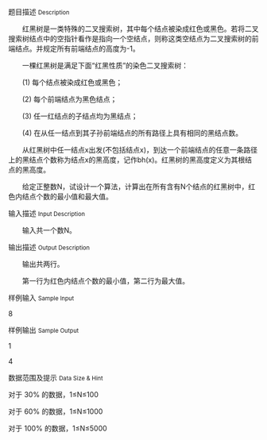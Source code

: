 <div class="panel panel-default">
<div class="area-title">
<span>
题目描述
<small>Description</small>
</span></div>
<div class="panel-body">

<p>　　红黑树是一类特殊的二叉搜索树，其中每个结点被染成红色或黑色。若将二叉搜索树结点中的空指针看作是指向一个空结点，则称这类空结点为二叉搜索树的前端结点。并规定所有前端结点的高度为-1。</p>
<p>　　一棵红黑树是满足下面“红黑性质”的染色二叉搜索树：</p>
<p>　　(1) 每个结点被染成红色或黑色；</p>
<p>　　(2) 每个前端结点为黑色结点；</p>
<p>　　(3) 任一红结点的子结点均为黑结点；</p>
<p>　　(4) 在从任一结点到其子孙前端结点的所有路径上具有相同的黑结点数。</p>
<p>　　从红黑树中任一结点x出发(不包括结点x)，到达一个前端结点的任意一条路径上的黑结点个数称为结点x的黑高度，记作bh(x)。红黑树的黑高度定义为其根结点的黑高度。</p>
<p>　　给定正整数N，试设计一个算法，计算出在所有含有N个结点的红黑树中，红色内结点个数的最小值和最大值。</p>

</div>
</div>

<div class="panel panel-default">
<div class="area-title">
<span>
输入描述
<small>Input Description</small>
</span></div>
<div class="panel-body">
<p>　　输入共一个数N。</p>

</div>
</div>
<div  class="panel panel-default">
<div class="area-title">
<span>
输出描述
<small>Output Description</small>
</span></div>
<div class="panel-body">

<p>　　输出共两行。</p>
<p>　　第一行为红色内结点个数的最小值，第二行为最大值。</p>

</div>
</div>


<div class="panel panel-default">
<div class="area-title">
<span>
样例输入
<small>Sample Input</small>
</span></div>
<div class="panel-body">
<p>8</p>

</div>
</div>

<div class="panel panel-default">
<div class="area-title">
<span>
样例输出
<small>Sample Output</small>
</span></div>
<div class="panel-body">
<p>1</p>
<p>4</p>

</div>
</div>

<div class="panel panel-default">
<div class="area-title">
<span>
数据范围及提示
<small>Data Size & Hint</small>
</span></div>
<div class="panel-body">
<p>对于 30% 的数据，1≤N≤100</p>
<p>对于 60% 的数据，1≤N≤1000</p>
<p>对于 100% 的数据，1≤N≤5000</p>
</div>
</div>